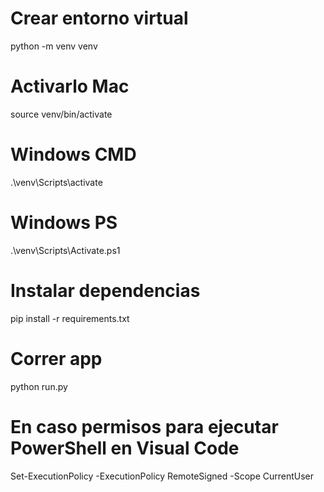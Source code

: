 # Crear entorno virtual
python -m venv venv

# Activarlo Mac
source venv/bin/activate
# Windows CMD
.\venv\Scripts\activate
# Windows PS
.\venv\Scripts\Activate.ps1

# Instalar dependencias
pip install -r requirements.txt

# Correr app
python run.py

# En caso permisos para ejecutar PowerShell en Visual Code
Set-ExecutionPolicy -ExecutionPolicy RemoteSigned -Scope CurrentUser
